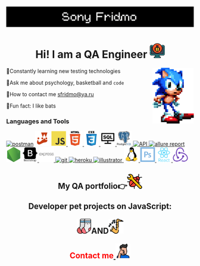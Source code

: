 ![Header](https://github.com/sonyfrid/sonyfrid/blob/main/assests/name.png)

<h1 align="center" dir="auto"><a id="user-content" class="anchor" aria-hidden="true">Hi! I am a QA Engineer   <img src="https://github.com/sonyfrid/image/blob/main/pngegg.png?raw=true" alt="css3" width="40" height="40" style="max-width: 100%;"></h1>
<p><animated-image data-catalyst="" style="float: right; width: 30%;"><a target="_blank" rel="noopener noreferrer" data-target="animated-image.originalLink"><img align="right" alt="Coding" src="https://github.com/sonyfrid/sonyfrid/blob/main/assests/pngwing.com%20(2).png" style="width: 22%; display: inline-block;" data-target="animated-image.originalImage"></a>
      <span class="AnimatedImagePlayer" data-target="animated-image.player" hidden="">  
            
<p>🧐Constantly learning new testing technologies

🏀Ask me about psychology, basketball and ```code```

📲How to contact me sfridmo@ya.ru



🦇Fun fact: I like bats
            <p/>


            
            
            
            
### Languages and Tools
<a href="https://postman.com" rel="nofollow"> <img src="https://camo.githubusercontent.com/93b32389bf746009ca2370de7fe06c3b5146f4c99d99df65994f9ced0ba41685/68747470733a2f2f7777772e766563746f726c6f676f2e7a6f6e652f6c6f676f732f676574706f73746d616e2f676574706f73746d616e2d69636f6e2e737667" data-canonical-src="https://www.vectorlogo.zone/logos/getpostman/getpostman-icon.svg" alt="postman" width="40" height="40" style="max-width: 100%;"></a> 
<a href="https://jestjs.io" rel="nofollow"> <img src="https://github.com/sonyfrid/image/blob/main/file_type_jest_icon_130514.png?raw=true" alt="jest" width="40" height="40"  style="max-width: 100%;"></a>
<a href="https://developer.mozilla.org/en-US/docs/Web/JavaScript" rel="nofollow"> <img src="https://raw.githubusercontent.com/devicons/devicon/master/icons/javascript/javascript-original.svg" alt="javascript" width="40" height="40" style="max-width: 100%;"> </a>
 <a href="https://www.w3.org/html/" rel="nofollow"> <img src="https://raw.githubusercontent.com/devicons/devicon/master/icons/html5/html5-original-wordmark.svg" alt="html5" width="40" height="40" style="max-width: 100%;"> </a>
<a href="https://www.w3schools.com/css/" rel="nofollow"> <img src="https://raw.githubusercontent.com/devicons/devicon/master/icons/css3/css3-original-wordmark.svg" alt="css3" width="40" height="40" style="max-width: 100%;"> </a> 
<a href="https://www.postgresql.org/"> <img src="https://github.com/sonyfrid/image/blob/main/console_sql_icon_237637.png?raw=true"  alt="SQL" width="40" height="40" style="max-width: 100%;">
<a href="https://www.postgresql.org" rel="nofollow"> <img src="https://raw.githubusercontent.com/devicons/devicon/master/icons/postgresql/postgresql-original-wordmark.svg" alt="postgresql" width="40" height="40" style="max-width: 100%;"></a><a href="https://ru.wikipedia.org/wiki/API"> <img src="https://cdn.icon-icons.com/icons2/2104/PNG/512/api_icon_129131.png" alt="API" width="40" height="40" style="max-width: 100%;"></a><a href="https://allurereport.org/" rel="nofollow"> <img src="https://avatars.githubusercontent.com/u/5879127?s=280&v=4"  alt="allure report" width="40" height="40" style="max-width: 100%;"></a><a href="https://nodejs.org" rel="nofollow"><img src="https://github.com/sonyfrid/image/blob/main/node-js.png?raw=true" alt="nodejs" width="40" height="40" style="max-width: 100%;"></a>
<a href="https://getbootstrap.com" rel="nofollow"><img src="https://raw.githubusercontent.com/devicons/devicon/master/icons/bootstrap/bootstrap-plain-wordmark.svg" alt="bootstrap" width="40" height="40" style="max-width: 100%;">
</a><a href="https://expressjs.com" rel="nofollow"> <img src="https://raw.githubusercontent.com/devicons/devicon/master/icons/express/express-original-wordmark.svg" alt="express" width="40" height="40" style="max-width: 100%;"> </a> <a href="https://git-scm.com/" rel="nofollow"> <img src="https://camo.githubusercontent.com/fbfcb9e3dc648adc93bef37c718db16c52f617ad055a26de6dc3c21865c3321d/68747470733a2f2f7777772e766563746f726c6f676f2e7a6f6e652f6c6f676f732f6769742d73636d2f6769742d73636d2d69636f6e2e737667" alt="git" width="40" height="40" data-canonical-src="https://www.vectorlogo.zone/logos/git-scm/git-scm-icon.svg" style="max-width: 100%;"> </a> <a href="https://heroku.com" rel="nofollow"> <img src="https://camo.githubusercontent.com/df12cb598044a3f38efc1f45e3580558c324cf8789b79487125044eeebcc4dee/68747470733a2f2f7777772e766563746f726c6f676f2e7a6f6e652f6c6f676f732f6865726f6b752f6865726f6b752d69636f6e2e737667" alt="heroku" width="40" height="40" data-canonical-src="https://www.vectorlogo.zone/logos/heroku/heroku-icon.svg" style="max-width: 100%;"> </a><a href="https://www.adobe.com/in/products/illustrator.html" rel="nofollow"> <img src="https://camo.githubusercontent.com/9e245893108b5ca27e7ac3d4a802d513f657b32aa7b5765bd92df7fb55d0ed54/68747470733a2f2f7777772e766563746f726c6f676f2e7a6f6e652f6c6f676f732f61646f62655f696c6c7573747261746f722f61646f62655f696c6c7573747261746f722d69636f6e2e737667" alt="illustrator" width="40" height="40" data-canonical-src="https://www.vectorlogo.zone/logos/adobe_illustrator/adobe_illustrator-icon.svg" style="max-width: 100%;"> </a> <a href="https://www.linux.org/" rel="nofollow"> <img src="https://raw.githubusercontent.com/devicons/devicon/master/icons/linux/linux-original.svg" alt="linux" width="40" height="40" style="max-width: 100%;"> </a> <a href="https://www.photoshop.com/en" rel="nofollow"> <img src="https://raw.githubusercontent.com/devicons/devicon/master/icons/photoshop/photoshop-line.svg" alt="photoshop" width="40" height="40" style="max-width: 100%;"> </a> <a href="https://reactjs.org/" rel="nofollow"> <img src="https://raw.githubusercontent.com/devicons/devicon/master/icons/react/react-original-wordmark.svg" alt="react" width="40" height="40" style="max-width: 100%;"> </a> <a href="https://redux.js.org" rel="nofollow"> <img src="https://raw.githubusercontent.com/devicons/devicon/master/icons/redux/redux-original.svg" alt="redux" width="40" height="40" style="max-width: 100%;"> </a>
<p><h2 align="center" dir="auto"><a id="user-content" class="anchor" aria-hidden="true"> My QA portfolio👉<a href="https://github.com/sonyfrid/testAPI"><img src="https://github.com/sonyfrid/image/blob/main/bug.png?raw=true" alt="redux" width="40" height="40" style="max-width: 100%;"></a></p>
<p>Developer pet projects on JavaScript:</p>
<p><a align="center" href="https://github.com/sonyfrid/CustomSocks"><img src="https://github.com/sonyfrid/image/blob/main/socks.png?raw=true" alt="redux" width="40" height="40" style="max-width: 100%;"></a>AND<a href="https://github.com/sonyfrid/MUSIC_STAGE"><img src="https://github.com/sonyfrid/image/blob/main/saxophone.png?raw=true" alt="redux" width="40" height="40" style="max-width: 100%;"></a>
      </p>
      <p align="center" style="color:red;">Contact me<a href="https://t.me/fridmo_sony/" align-item="center" rel="nofollow"> <img src="https://github.com/sonyfrid/image/blob/main/call-me.png?raw=true" alt="t.me/fridmo_sony/" align-item="center" width="40" height="40" style="max-width: 100%;"></a></p>

<!--       [GitHub Pages](https://pages.github.com/) -->

